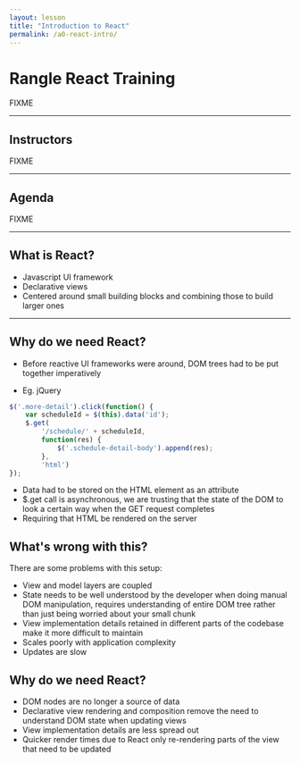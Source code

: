 ```yaml
---
layout: lesson
title: "Introduction to React"
permalink: /a0-react-intro/
---
```


# Rangle React Training

FIXME

---

## Instructors

FIXME

---

## Agenda

FIXME

---

## What is React?

- Javascript UI framework
- Declarative views
- Centered around small building blocks and combining those to build larger ones

---

## Why do we need React?

- Before reactive UI frameworks were around, DOM trees had to be put together imperatively

- Eg. jQuery

```js
$('.more-detail').click(function() {
    var scheduleId = $(this).data('id');
    $.get(
        '/schedule/' + scheduleId,
        function(res) {
            $('.schedule-detail-body').append(res);
        },
        'html')
});
```

- Data had to be stored on the HTML element as an attribute
- $.get call is asynchronous, we are trusting that the state of the DOM to look a certain way when the GET request completes
- Requiring that HTML be rendered on the server


## What's wrong with this?

There are some problems with this setup:
- View and model layers are coupled
- State needs to be well understood by the developer when doing manual DOM manipulation, requires understanding of entire DOM tree rather than just being worried about your small chunk
- View implementation details retained in different parts of the codebase make it more difficult to maintain
- Scales poorly with application complexity
- Updates are slow

## Why do we need React?

- DOM nodes are no longer a source of data
- Declarative view rendering and composition remove the need to understand DOM state when updating views
- View implementation details are less spread out
- Quicker render times due to React only re-rendering parts of the view that need to be updated
